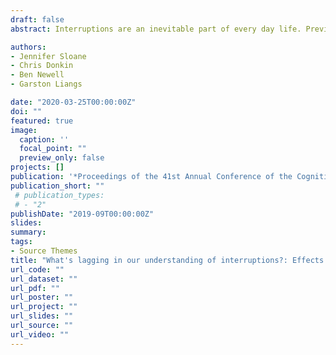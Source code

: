 ```yaml
---
draft: false
abstract: Interruptions are an inevitable part of every day life. Previous research suggests that interruptions can decrease performance and increase errors and response time. Additionally, there is evidence that providing a lag time prior to an interruption can mitigate some of the interruption costs. The goal of this paper is to investigate the effects of interruptions and interruption lags and explore possible strategies to attenuate interruption costs. A novel sequential decision-making paradigm was used, where the difficulty of the task and type of interruption were the two experimental manipulations. The results indicate that there is a potential benefit to including a lag time when presented with interruptions.

authors:
- Jennifer Sloane
- Chris Donkin
- Ben Newell
- Garston Liangs

date: "2020-03-25T00:00:00Z"
doi: ""
featured: true
image:
  caption: ''
  focal_point: ""
  preview_only: false
projects: []
publication: '*Proceedings of the 41st Annual Conference of the Cognitive Science Society*'
publication_short: ""
 # publication_types:
 # - "2"
publishDate: "2019-09T00:00:00Z"
slides: 
summary: 
tags:
- Source Themes
title: "What's lagging in our understanding of interruptions?: Effects of interruption lags in sequential decision-making."
url_code: ""
url_dataset: ""
url_pdf: ""
url_poster: ""
url_project: ""
url_slides: ""
url_source: ""
url_video: ""
---
```


